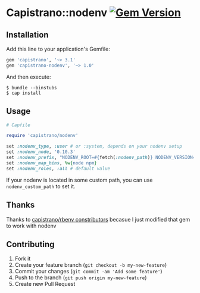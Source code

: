 # Capistrano::nodenv [![Gem Version](https://badge.fury.io/rb/capistrano-nodenv.png)](http://badge.fury.io/rb/capistrano-nodenv)

## Installation

Add this line to your application's Gemfile:
```ruby
gem 'capistrano', '~> 3.1'
gem 'capistrano-nodenv', '~> 1.0'
```

And then execute:

    $ bundle --binstubs
    $ cap install

## Usage

```ruby
# Capfile

require 'capistrano/nodenv'

set :nodenv_type, :user # or :system, depends on your nodenv setup
set :nodenv_node, '0.10.3'
set :nodenv_prefix, "NODENV_ROOT=#{fetch(:nodenv_path)} NODENV_VERSION=#{fetch(:nodenv_node)} #{fetch(:nodenv_path)}/bin/nodenv exec"
set :nodenv_map_bins, %w{node npm}
set :nodenv_roles, :all # default value
```

If your nodenv is located in some custom path, you can use `nodenv_custom_path` to set it.

## Thanks

Thanks to [capistrano/rbenv constributors](https://github.com/capistrano/rbenv/graphs/contributors) becasue I just modified that gem to work with nodenv

## Contributing

1. Fork it
2. Create your feature branch (`git checkout -b my-new-feature`)
3. Commit your changes (`git commit -am 'Add some feature'`)
4. Push to the branch (`git push origin my-new-feature`)
5. Create new Pull Request
